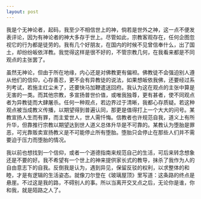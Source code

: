 ```yaml
---
layout: post
---
```

我是个无神论者，起码，我至少不相信世上的神，倘若是世外之神，这一点不便发表评论，因为有神论者的神大多存于世上。尽管如此，宗教客观存在，任何企图忽视它的行为都是徒劳的。我有几个好朋友，在国内的时候不见曾信奉什么，出了国土，却纷纷皈依洋教。我觉得这样是很不好的，不管宗教几何，在我看来都是不同观点的主张罢了。

虽然无神论，但由于所在地缘，内心还是对佛教更有偏袒。佛教徒不会强迫别人遵从他们的信仰，心存善忍，更不会有异教徒的说法，如果想皈依我佛，还要经过系列考试，若施主红尘未了，还要快马加鞭遣送回府。我认为这在观点的主张中算是无害的一类。而其他宗教，多宣扬普世价值，或唯我独尊，更有甚者，使不同观点者为异教徒而大肆屠杀。任何一种观点，若边界过于清晰，我都心存质疑。若这种观点被当成教义传播，以期望得到普遍认同，那更是值得打上一个大大的问号。某教宣扬人生而有罪，而主爱世人，世人需忏悔。信教者也许规范自我，道义上有所升华，但靠推行宗教以期望达到世人道义总体升华是不可靠的。某教认为堕胎是罪恶，可光靠贩卖宣扬教义是不可能停止所有堕胎。堕胎只会停止在那些人们并不需要迫于压力而堕胎的情况。

我以前也想找到一个信仰，或者一个道德指南来规范自己的生活，可后来转念想象还是不要的好。我不希望有一个世上的神来提供家长式的教导，抹杀了我作为人的自由意志下的自我。反倒我是认为，遇到异见，保留反驳的权利，以求整体的和睦，才是有逻辑的生活姿态。就像刀尔登在《玻璃屋顶》里写道：这条路的终点是悬崖。不过这是我的路，不碍别人的事。所以当离开交叉点之后，无论你是谁，你和我，就是陌路之人了。